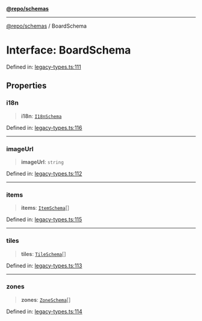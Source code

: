 [**@repo/schemas**](../README.md)

***

[@repo/schemas](../globals.md) / BoardSchema

# Interface: BoardSchema

Defined in: [legacy-types.ts:111](https://github.com/alexqguo/drinking-board-game-v3/blob/319f46e6df50e1a195afdf9748097c1d21edcb71/packages/schemas/src/legacy-types.ts#L111)

## Properties

### i18n

> **i18n**: [`I18nSchema`](I18nSchema.md)

Defined in: [legacy-types.ts:116](https://github.com/alexqguo/drinking-board-game-v3/blob/319f46e6df50e1a195afdf9748097c1d21edcb71/packages/schemas/src/legacy-types.ts#L116)

***

### imageUrl

> **imageUrl**: `string`

Defined in: [legacy-types.ts:112](https://github.com/alexqguo/drinking-board-game-v3/blob/319f46e6df50e1a195afdf9748097c1d21edcb71/packages/schemas/src/legacy-types.ts#L112)

***

### items

> **items**: [`ItemSchema`](ItemSchema.md)[]

Defined in: [legacy-types.ts:115](https://github.com/alexqguo/drinking-board-game-v3/blob/319f46e6df50e1a195afdf9748097c1d21edcb71/packages/schemas/src/legacy-types.ts#L115)

***

### tiles

> **tiles**: [`TileSchema`](TileSchema.md)[]

Defined in: [legacy-types.ts:113](https://github.com/alexqguo/drinking-board-game-v3/blob/319f46e6df50e1a195afdf9748097c1d21edcb71/packages/schemas/src/legacy-types.ts#L113)

***

### zones

> **zones**: [`ZoneSchema`](ZoneSchema.md)[]

Defined in: [legacy-types.ts:114](https://github.com/alexqguo/drinking-board-game-v3/blob/319f46e6df50e1a195afdf9748097c1d21edcb71/packages/schemas/src/legacy-types.ts#L114)
